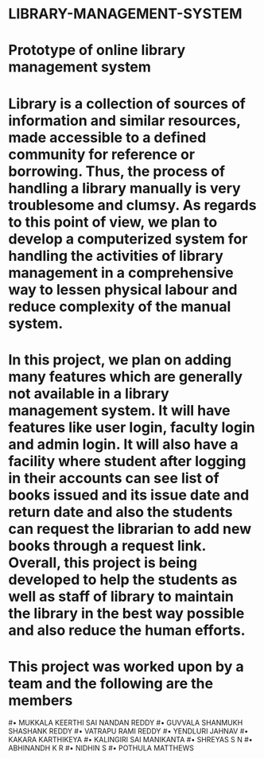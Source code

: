 # LIBRARY-MANAGEMENT-SYSTEM
# Prototype of online library management system

# Library is a collection of sources of information and similar resources, made accessible to a defined community for reference or borrowing. Thus, the process of handling a library manually is very troublesome and clumsy. As regards to this point of view, we plan to develop a computerized system for handling the activities of library management in a comprehensive way to lessen physical labour and reduce complexity of the manual system.

# In this project, we plan on adding many features which are generally not available in a library management system. It will have features like user login, faculty login and admin login. It will also have a facility where student after logging in their accounts can see list of books issued and its issue date and return date and also the students can request the librarian to add new books through a request link. Overall, this project is being developed to help the students as well as staff of library to maintain the library in the best way possible and also reduce the human efforts.

# This project was worked upon by a team and the following are the members
#• MUKKALA KEERTHI SAI NANDAN REDDY
#• GUVVALA SHANMUKH SHASHANK REDDY
#• VATRAPU RAMI REDDY
#• YENDLURI JAHNAV
#• KAKARA KARTHIKEYA
#• KALINGIRI SAI MANIKANTA
#• SHREYAS S N
#• ABHINANDH K R
#• NIDHIN S
#• POTHULA MATTHEWS
